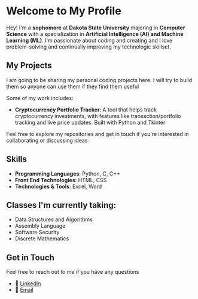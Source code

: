# Welcome to My Profile

Hey! I'm a **sophomore** at **Dakota State University** majoring in **Computer Science** with a specialization in **Artificial Intelligence (AI) and Machine Learning (ML)**. I'm passionate about coding and creating and I love problem-solving and continually improving my technologic skillset.

## My Projects

I am going to be sharing my personal coding projects here. I will try to build them so anyone can use them if they find them useful

Some of my work includes:

- **Cryptocurrency Portfolio Tracker**: A tool that helps track cryptocurrency investments, with features like transaction/portfolio tracking and live price updates. Built with Python and Tkinter

Feel free to explore my repositories and get in touch if you're interested in collaborating or discussing ideas

## Skills

- **Programming Languages**: Python, C, C++
- **Front End Technologies**: HTML, CSS
- **Technologies & Tools**: Excel, Word

## Classes I'm currently taking:

- Data Structures and Algorithms
- Assembly Language
- Software Security
- Discrete Mathematics

## Get in Touch

Feel free to reach out to me if you have any questions

- 💼 [LinkedIn](https://www.linkedin.com/in/gabelee12/)
- 📧 [Email](mailto:gabelee0412@gmail.com)
